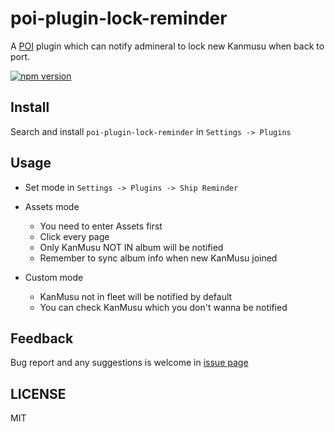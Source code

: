 # poi-plugin-lock-reminder

A [POI](https://poi.io) plugin which can notify admineral to lock new Kanmusu when back to port.

[![npm version](https://badge.fury.io/js/poi-plugin-lock-reminder.svg)](https://badge.fury.io/js/poi-plugin-lock-reminder)

## Install

Search and install `poi-plugin-lock-reminder` in `Settings -> Plugins`

## Usage

- Set mode in `Settings -> Plugins -> Ship Reminder`

- Assets mode

  - You need to enter Assets first
  - Click every page
  - Only KanMusu NOT IN album will be notified
  - Remember to sync album info when new KanMusu joined

- Custom mode
  - KanMusu not in fleet will be notified by default
  - You can check KanMusu which you don't wanna be notified

## Feedback

Bug report and any suggestions is welcome in [issue page](https://github.com/SoraYama/poi-plugin-lock-reminder/issues)

## LICENSE

MIT
